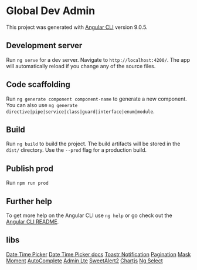 # Global Dev Admin

This project was generated with [Angular CLI](https://github.com/angular/angular-cli) version 9.0.5.

## Development server

Run `ng serve` for a dev server. Navigate to `http://localhost:4200/`. The app will automatically reload if you change any of the source files.

## Code scaffolding

Run `ng generate component component-name` to generate a new component. You can also use `ng generate directive|pipe|service|class|guard|interface|enum|module`.

## Build

Run `ng build` to build the project. The build artifacts will be stored in the `dist/` directory. Use the `--prod` flag for a production build.

## Publish prod

Run `npm run prod`

## Further help

To get more help on the Angular CLI use `ng help` or go check out the [Angular CLI README](https://github.com/angular/angular-cli/blob/master/README.md).

## libs
[Date Time Picker](https://github.com/DanielYKPan/date-time-picker)
[Date Time Picker docs](https://danielykpan.github.io/date-time-picker/)
[Toastr Notification](https://www.npmjs.com/package/ngx-toastr)
[Pagination](https://www.npmjs.com/package/ngx-pagination)
[Mask](https://www.npmjs.com/package/ngx-mask)
[Moment](https://www.npmjs.com/package/ngx-moment)
[AutoComplete](https://www.npmjs.com/package/angular-ng-autocomplete)
[Admin Lte](https://adminlte.io/)
[SweetAlert2](https://sweetalert2.github.io/)
[Chartjs](https://www.chartjs.org/)
[Ng Select](https://github.com/ng-select/ng-select)